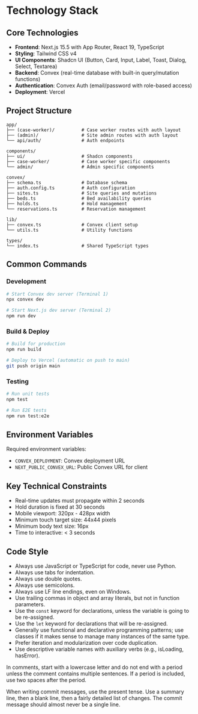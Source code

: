 # Technology Stack

## Core Technologies

- **Frontend**: Next.js 15.5 with App Router, React 19, TypeScript
- **Styling**: Tailwind CSS v4
- **UI Components**: Shadcn UI (Button, Card, Input, Label, Toast, Dialog, Select, Textarea)
- **Backend**: Convex (real-time database with built-in query/mutation functions)
- **Authentication**: Convex Auth (email/password with role-based access)
- **Deployment**: Vercel

## Project Structure

```
app/
├── (case-worker)/          # Case worker routes with auth layout
├── (admin)/                # Site admin routes with auth layout
└── api/auth/               # Auth endpoints

components/
├── ui/                     # Shadcn components
├── case-worker/            # Case worker specific components
└── admin/                  # Admin specific components

convex/
├── schema.ts               # Database schema
├── auth.config.ts          # Auth configuration
├── sites.ts                # Site queries and mutations
├── beds.ts                 # Bed availability queries
├── holds.ts                # Hold management
└── reservations.ts         # Reservation management

lib/
├── convex.ts               # Convex client setup
└── utils.ts                # Utility functions

types/
└── index.ts                # Shared TypeScript types
```

## Common Commands

### Development
```bash
# Start Convex dev server (Terminal 1)
npx convex dev

# Start Next.js dev server (Terminal 2)
npm run dev
```

### Build & Deploy
```bash
# Build for production
npm run build

# Deploy to Vercel (automatic on push to main)
git push origin main
```

### Testing
```bash
# Run unit tests
npm test

# Run E2E tests
npm run test:e2e
```

## Environment Variables

Required environment variables:
- `CONVEX_DEPLOYMENT`: Convex deployment URL
- `NEXT_PUBLIC_CONVEX_URL`: Public Convex URL for client

## Key Technical Constraints

- Real-time updates must propagate within 2 seconds
- Hold duration is fixed at 30 seconds
- Mobile viewport: 320px - 428px width
- Minimum touch target size: 44x44 pixels
- Minimum body text size: 16px
- Time to interactive: < 3 seconds

## Code Style

- Always use JavaScript or TypeScript for code, never use Python.
- Always use tabs for indentation.
- Always use double quotes.
- Always use semicolons.
- Always use LF line endings, even on Windows.
- Use trailing commas in object and array literals, but not in function parameters.
- Use the `const` keyword for declarations, unless the variable is going to be re-assigned.
- Use the `let` keyword for declarations that will be re-assigned.
- Generally use functional and declarative programming patterns; use classes if it makes sense to manage many instances of the same type.
- Prefer iteration and modularization over code duplication.
- Use descriptive variable names with auxiliary verbs (e.g., isLoading, hasError).

In comments, start with a lowercase letter and do not end with a period unless the comment contains multiple sentences.  If a period is included, use two spaces after the period.

When writing commit messages, use the present tense.  Use a summary line, then a blank line, then a fairly detailed list of changes.  The commit message should almost never be a single line.
